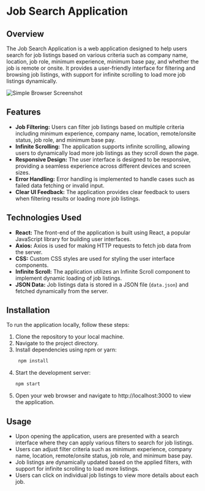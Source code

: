 # Job Search Application

## Overview

The Job Search Application is a web application designed to help users search for job listings based on various criteria such as company name, location, job role, minimum experience, minimum base pay, and whether the job is remote or onsite. It provides a user-friendly interface for filtering and browsing job listings, with support for infinite scrolling to load more job listings dynamically.


![Simple Browser Screenshot](./weekday.png)


## Features

- **Job Filtering:** Users can filter job listings based on multiple criteria including minimum experience, company name, location, remote/onsite status, job role, and minimum base pay.
- **Infinite Scrolling:** The application supports infinite scrolling, allowing users to dynamically load more job listings as they scroll down the page.
- **Responsive Design:** The user interface is designed to be responsive, providing a seamless experience across different devices and screen sizes.
- **Error Handling:** Error handling is implemented to handle cases such as failed data fetching or invalid input.
- **Clear UI Feedback:** The application provides clear feedback to users when filtering results or loading more job listings.

## Technologies Used

- **React:** The front-end of the application is built using React, a popular JavaScript library for building user interfaces.
- **Axios:** Axios is used for making HTTP requests to fetch job data from the server.
- **CSS:** Custom CSS styles are used for styling the user interface components.
- **Infinite Scroll:** The application utilizes an Infinite Scroll component to implement dynamic loading of job listings.
- **JSON Data:** Job listings data is stored in a JSON file (`data.json`) and fetched dynamically from the server.

## Installation

To run the application locally, follow these steps:

1. Clone the repository to your local machine.
2. Navigate to the project directory.
3. Install dependencies using npm or yarn:
   ```bash
    npm install
    ```
4. Start the development server:
    ```bash
    npm start
    ```
5. Open your web browser and navigate to http://localhost:3000 to view the application.

## Usage 
- Upon opening the application, users are presented with a search interface where they can apply various filters to search for job listings.
- Users can adjust filter criteria such as minimum experience, company name, location, remote/onsite status, job role, and minimum base pay.
- Job listings are dynamically updated based on the applied filters, with support for infinite scrolling to load more listings.
- Users can click on individual job listings to view more details about each job.